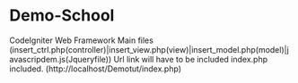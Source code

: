 # Demo-School
CodeIgniter Web Framework
Main files (insert_ctrl.php(controller)|insert_view.php(view)|insert_model.php(model)|javascripdem.js(Jqueryfile))
Url link will have to be included index.php included. (http://localhost/Demotut/index.php)
